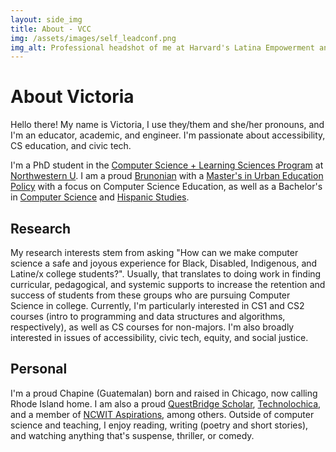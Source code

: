 ```yaml
---
layout: side_img
title: About - VCC
img: /assets/images/self_leadconf.png
img_alt: Professional headshot of me at Harvard's Latina Empowerment and Development Conference in 2019.
---
```

# About Victoria

Hello there! My name is Victoria, I use they/them and she/her pronouns, and I'm an educator, academic, and engineer. I'm passionate about accessibility, CS education, and civic tech.

I'm a PhD student in the [Computer Science + Learning Sciences Program](http://csls.sesp.northwestern.edu) at [Northwestern U](http://northwestern.edu). I am a proud [Brunonian](https://www.brown.edu) with a [Master's in Urban Education Policy](https://education.brown.edu/academics/graduate/urban-education-policy-am) with a focus on Computer Science Education, as well as a Bachelor's in [Computer Science](http://cs.brown.edu) and [Hispanic Studies](https://www.brown.edu/academics/hispanic-studies/). 

## Research

My research interests stem from asking "How can we make computer science a safe and joyous experience for Black, Disabled, Indigenous, and Latine/x college students?". Usually, that translates to doing work in finding curricular, pedagogical, and systemic supports to increase the retention and success of students from these groups who are pursuing Computer Science in college. Currently, I'm particularly interested in CS1 and CS2 courses (intro to programming and data structures and algorithms, respectively), as well as CS courses for non-majors. I'm also broadly interested in issues of accessibility, civic tech, equity, and social justice.

## Personal

I'm a proud Chapine (Guatemalan) born and raised in Chicago, now calling Rhode Island home. I am also a proud [QuestBridge Scholar](https://www.questbridge.org/scholars), [Technolochica](http://technolochicas.org), and a member of [NCWIT Aspirations](http://www.aspirations.org), among others. Outside of computer science and teaching, I enjoy reading, writing (poetry and short stories), and watching anything that's suspense, thriller, or comedy.

<!-- ## Third-Person Bio (69 words, 490 characters)
Victoria (they/she) is a Chicago-born and raised Chapine (Guatemalan) educator, scholar, and engineer. Currently, they’re a Joint PhD student in the Computer Science + Learning Sciences Program at Northwestern University. Victoria’s research interests stem from asking “How can we make computer science a safe and joyous experience for Black, Disabled, Indigenous, and Latine/x college students?“. They are also interested in issues of accessibility, civic tech, equity, and social justice.
 -->
